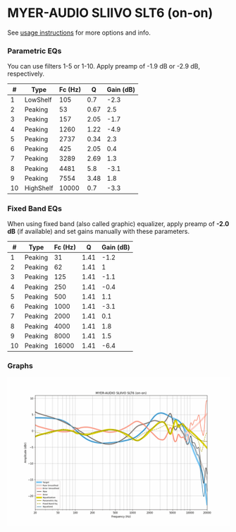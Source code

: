 # MYER-AUDIO SLIIVO SLT6 (on-on)
See [usage instructions](https://github.com/jaakkopasanen/AutoEq#usage) for more options and info.

### Parametric EQs
You can use filters 1-5 or 1-10. Apply preamp of -1.9 dB or -2.9 dB, respectively.

|   # | Type      |   Fc (Hz) |    Q |   Gain (dB) |
|-----|-----------|-----------|------|-------------|
|   1 | LowShelf  |       105 | 0.7  |        -2.3 |
|   2 | Peaking   |        53 | 0.67 |         2.5 |
|   3 | Peaking   |       157 | 2.05 |        -1.7 |
|   4 | Peaking   |      1260 | 1.22 |        -4.9 |
|   5 | Peaking   |      2737 | 0.34 |         2.3 |
|   6 | Peaking   |       425 | 2.05 |         0.4 |
|   7 | Peaking   |      3289 | 2.69 |         1.3 |
|   8 | Peaking   |      4481 | 5.8  |        -3.1 |
|   9 | Peaking   |      7554 | 3.48 |         1.8 |
|  10 | HighShelf |     10000 | 0.7  |        -3.3 |

### Fixed Band EQs
When using fixed band (also called graphic) equalizer, apply preamp of **-2.0 dB** (if available) and set gains manually with these parameters.

|   # | Type    |   Fc (Hz) |    Q |   Gain (dB) |
|-----|---------|-----------|------|-------------|
|   1 | Peaking |        31 | 1.41 |        -1.2 |
|   2 | Peaking |        62 | 1.41 |         1   |
|   3 | Peaking |       125 | 1.41 |        -1.1 |
|   4 | Peaking |       250 | 1.41 |        -0.4 |
|   5 | Peaking |       500 | 1.41 |         1.1 |
|   6 | Peaking |      1000 | 1.41 |        -3.1 |
|   7 | Peaking |      2000 | 1.41 |         0.1 |
|   8 | Peaking |      4000 | 1.41 |         1.8 |
|   9 | Peaking |      8000 | 1.41 |         1.5 |
|  10 | Peaking |     16000 | 1.41 |        -6.4 |

### Graphs
![](./MYER-AUDIO%20SLIIVO%20SLT6%20(on-on).png)
